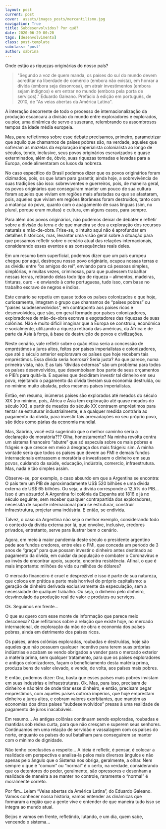 ```yaml
---
layout: post
current: post
cover:  assets/images_posts/mercantilismo.jpg
navigation: True
title: Subdesenvolvidos? Por quê?
date: 2020-06-29 00:20
tags: [desenvolvimento]
class: post-template
subclass: 'post'
author: sabrina
---
```


Onde estão as riquezas originárias do nosso país?
         
<blockquote> "Segundo a voz de quem manda, os países do sul do mundo devem acreditar na liberdade de comércio (embora não exista), em honrar a dívida (embora seja desonrosa), em atrair investimentos (embora sejam indignos) e em entrar no mundo (embora pela porta de serviços)." Eduardo Galeano. Prefácio à edição em português, de 2010, de "As veias abertas da América Latina".</blockquote>

A interação decorrente de todo o processo de internacionalização da produção escancara a divisão do mundo entre exploradores e explorados, ou pior, uma dinâmica de servo e suserano, relembrando os assombrosos tempos da idade média europeia.

Mas, para refletirmos sobre esse debate precisamos, primeiro, parametrizar que aquilo que chamamos de países pobres são, na verdade, aqueles que sofreram as mazelas da exploração imperialista colonialista ao longo de séculos, tendo, inclusive, seus povos originários escravizados e quase exterminados, além de, óbvio, suas riquezas tomadas e levadas para a Europa, onde alimentaram os luxos da nobreza.

No caso específico do Brasil podemos dizer que os povos originários foram dizimados, pois, os que lutam para garantir, ainda hoje, a sobrevivência de suas tradições são isso: sobreviventes e guerreiros, pois, de maneira geral, os povos originários que conseguiram manter um pouco de sua cultura foram aqueles que viviam em regiões mais afastadas ou que se afastaram, pois, aqueles que viviam em regiões litorâneas foram destruídos, tanto com a matança do povo, quanto com o apagamento de suas línguas (sim, no plural, porque eram muitas) e cultura, em alguns casos, para sempre.

Para além dos povos originários, não podemos deixar de debater e refletir sobre a divisão da terra e de que maneira se deu a exploração dos recursos naturais e mão-de-obra. Frise-se, o intuito aqui não é aprofundar em detalhes históricos, mas, levantar uma visão geral sobre a situação para que possamos refletir sobre o cenário atual das relações internacionais, considerando esses eventos e as consequências reais deles.

Em um resumo bem superficial, podemos dizer que um país europeu chegou por aqui, destroçou nosso povo originário, ocupou nossas terras e as dividiu entre “os amigos do rei”, enviando para cá pessoas simples, simplórias, e muitas vezes, criminosas, para que pudessem trabalhar nessas terras, retirando delas todo tipo de riqueza – alimentos, madeiras, tinturas, ouro - e enviando à corte portuguesa, tudo isso, com base no trabalho escravo de negros e índios.

Este cenário se repetiu em quase todos os países colonizados e que hoje, curiosamente, integram o grupo que chamamos de “países pobres” ou “países subdesenvolvidos”, em contraponto aos países ricos e desenvolvidos, que são, em geral formado por países colonizadores, exploradores de mão-de-obra escrava e esgotadores das riquezas de suas colônias. Não é muito difícil imaginar que a Europa se construiu, econômica e socialmente, utilizando a riqueza retirada das américas, da África e de parte da Ásia à força, à base de destruição de povos e civilizações.

Neste cenário, vale refletir sobre o quão ética seria a concessão de empréstimos a juros altos, feitos por países imperialistas e colonizadores, que até o século anterior exploravam os países que hoje recebem tais empréstimos. Essa dívida seria honrosa? Seria justa? Ao que parece, numa primeira vista, não. E as tais “dívidas externas” são um problema para todos os países desenvolvidos, que desembolsam boa parte de seus orçamentos e PIB’s para quitá-la. E aqueles que decidiram investir tal dinheiro em seu povo, rejeitando o pagamento da dívida tiveram sua economia destruída, ou no mínimo muito abalada, pelos mesmos países imperialistas.

Então, em resumo, inúmeros países são explorados até meados do século XIX (no mínimo, pois, África e Ásia tem exploração até quase meados do século XX), a partir de meados do século XX contraem empréstimos para tentar se estruturar industrialmente, e a qualquer medida contrária ao pagamento da dívida, para investir tais arrecadações no seu próprio povo, são tidos como párias da economia mundial.

Mas, Sabrina, você está sugerindo que o melhor caminho seria a declaração de moratória??? Olha, honestamente? Na minha revolta contra um sistema financeiro “abutre” que só especula sobre os mais pobres e frágeis e que cresce em meio à desgraça dos mais frágeis: sim. A minha vontade seria que todos os países que devem ao FMI e demais fundos internacionais entrassem e moratória e investissem o dinheiro em seus povos, cuidando da saúde, educação, indústria, comercio, infraestrutura. Mas, nada é tão simples assim.

Observe-se, por exemplo, o caso absurdo em que a Argentina se encontra: O país tem um PIB de aproximadamente US$ 520 bilhões e uma dívida externa de US$ 65 bilhões. Ou seja, a dívida corresponde a 12,5% do PIB... Isso é um absurdo! A Argentina foi colônia da Espanha até 1816 e já no século seguinte, sem receber qualquer contrapartida dos exploradores, necessita de suporte internacional para se estruturar, construir infraestrutura, projetar uma indústria. E então, se endivida. 

Talvez, o caso da Argentina não seja o melhor exemplo, considerando todo o contexto da dívida externa por lá, que envolve, inclusive, credores privados, entretanto, serve para ilustrar bem o cenário.

Agora, em meio à maior pandemia deste século o presidente argentino pede aos fundos credores, entre eles o FMI, que conceda um período de 3 anos de “graça” para que possam investir o dinheiro antes destinado ao pagamento da dívida, em cuidar da população e combater o Coronavirus e ao invés de encontrar apoio, suporte, encontra resistência. Afinal, o que é mais importante: milhões de vida ou milhões de dólares?

O mercado financeiro é cruel e desprezível e isso é parte de sua natureza, que coloca em prática a parte mais horrível do próprio capitalismo: a geração de dinheiro derivada exclusivamente da especulação, sem a necessidade de qualquer trabalho. Ou seja, o dinheiro pelo dinheiro, desvinculado da produção real de valor e produtos ou serviços.

Ok. Seguimos em frente...

O que eu quero com esse monte de informação que parece meio desconexa? Que reflitamos sobre a relação que existe hoje, no mercado internacional, de exploração da mão de obra e economia dos países pobres, ainda em detrimento dos países ricos.

Os países, antes colônias exploradas, roubadas e destruídas, hoje são aqueles que não possuem qualquer incentivo para terem suas próprias indústrias e acabam se vendo obrigados a vender para o mercado exterior a matéria prima, sem qualquer tratamento, para que os países exploradores e antigos colonizadores, façam o beneficiamento desta matéria prima, produza bens de valor elevado, e vende, de volta, aos países mais pobres.

E então, podemos dizer: Ora, basta que esses países mais pobres invistam em suas industrias e infraestruturas. Ok. Mas, para isso, precisam de dinheiro e não têm de onde tirar esse dinheiro, e então, precisam pegar empréstimos, com aqueles países outrora impérios, que hoje emprestam dinheiro a juros altos, e cobram valores exorbitantes, que mantém as economias dos ditos países “subdesenvolvidos” presas à uma realidade de pagamento de juros inacabáveis.

Em resumo... As antigas colônias continuam sendo exploradas, roubadas e mantidas sob rédea curta, para que não cresçam e superem seus senhores. Continuamos em uma relação de servidão e vassalagem com os países do norte, enquanto os países do sul batalham para conseguirem se manter com o mínimo de dignidade.

Não tenho conclusões a respeito... A ideia é refletir, é pensar, é colocar a realidade em perspectiva e analisa-la pelos mais diversos ângulos e não apenas pelo ângulo que o Sistema nos obriga, geralmente, a olhar. Nem sempre o que é “comum” ou “normal” é o certo, na verdade, considerando que os detentores do poder, geralmente, são opressores e desenham a realidade de maneira a se manter no controle, raramente o “normal” é moralmente correto.

Por fim...Leiam “Veias abertas da América Latina”, do Eduardo Galeano. Vamos conhecer nossa história, vamos entender as dinâmicas que formaram a região que a gente vive e entender de que maneira tudo isso se integra ao mundo atual.

Beijos e vamos em frente, refletindo, lutando, e um dia, quem sabe, vencendo o sistema...